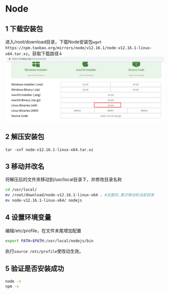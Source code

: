 # Node

## 1 下载安装包 

进入/root/download目录，下载Node安装包`wget https://npm.taobao.org/mirrors/node/v12.16.1/node-v12.16.1-linux-x64.tar.xz`，获取下载路径↓
![37](../images/37.png)

## 2 解压安装包

`tar -xvf node-v12.16.1-linux-x64.tar.xz`

## 3 移动并改名

将解压后的文件夹移动到/usr/local目录下，并修改目录名称

```sh
cd /usr/local/
mv /root/download/node-v12.16.1-linux-x64 . #后面的.表示移动到当前目录
mv node-v12.16.1-linux-x64/ nodejs
```

## 4 设置环境变量

编辑/etc/profile，在文件末尾增加配置

```sh
export PATH=$PATH:/usr/local/nodejs/bin
```

执行`source /etc/profile`使改动生效。

## 5 验证是否安装成功

```sh
node -v
npm -v
```

